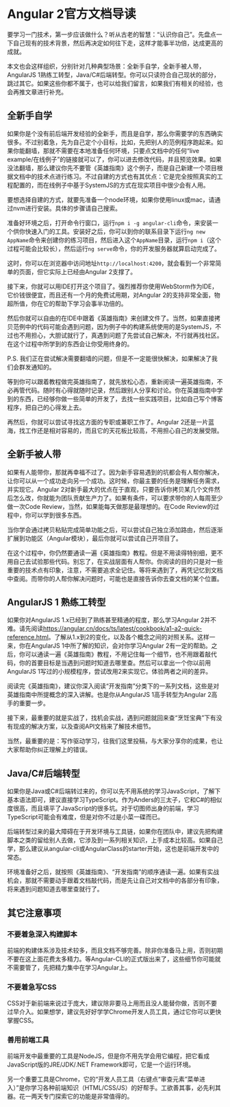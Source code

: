 # Angular 2官方文档导读

要学习一门技术，第一步应该做什么？听从古老的智慧：“认识你自己”。先盘点一下自己现有的技术背景，然后再决定如何往下走，这样才能事半功倍，达成更高的成就。

本文也会这样组织，分别针对几种典型场景：全新手自学，全新手被人带，AngularJS 1熟练工转型，Java/C#后端转型。你可以只读符合自己现状的部分，跳过其它。如果这些你都不属于，也可以给我们留言，如果我们有相关的经验，也会再推文章进行补充。

## 全新手自学

如果你是个没有前后端开发经验的全新手，而且是自学，那么你需要学的东西确实很多。不过别着急，先为自己定个小目标，比如，先把别人的范例程序跑起来。如果你能翻墙，那就不需要在本地准备任何环境，只要点文档中的任何“live example/在线例子”的链接就可以了，你可以进去修改代码，并且预览效果。如果没法翻墙，那么建议你先不要管《英雄指南》这个例子，而是自己新建一个项目根据文档中的技术点进行练习。不过自建的方式也有其优点：它是完全按照真实的工程配置的，而在线例子中基于SystemJS的方式在现实项目中很少会有人用。

要想选择自建的方式，就要先准备一个node环境，如果你使用linux或mac，请通过nvm进行安装。具体的步骤请自己搜索。

准备好环境之后，打开命令行窗口，运行`npm i -g angular-cli`命令，来安装一个供你快速入门的工具。安装好之后，你可以到你的联系目录下运行`ng new AppName`命令来创建你的练习项目，然后进入这个`AppName`目录，运行`npm i`（这个过程可能会比较长），然后运行`ng serve`命令，你的开发服务器就算启动完成了。

这时，你可以在浏览器中访问地址`http://localhost:4200`，就会看到一个非常简单的页面，但它实际上已经由Angular 2支撑了。

接下来，你就可以用IDE打开这个项目了。强烈推荐你使用WebStorm作为IDE，它价钱很便宜，而且还有一个月的免费试用期，对Angular 2的支持非常全面，物超所值，你在它的帮助下学习会事半功倍的。

然后你就可以自由的在IDE中跟着《英雄指南》来创建文件了。当然，如果直接拷贝范例中的代码可能会遇到问题，因为例子中的构建系统使用的是SystemJS，不过也不用担心，大胆试就行了，真遇到问题了先尝试自己解决，不行就再找社区。在这个过程中所学到的东西会让你受用终身的。

P.S. 我们正在尝试解决需要翻墙的问题，但是不一定能很快解决，如果解决了我们会群发通知的。

等到你可以跟着教程做完英雄指南了，就先放松心态，重新阅读一遍英雄指南，不必再管代码。随时有心得就随时记录，然后跟别人分享和讨论。你在英雄指南中学到的东西，已经够你做一些简单的开发了，去找一些实践项目，比如自己写个博客程序，把自己的心得发上去。

再然后，你就可以尝试寻找这方面的专职或兼职工作了。Angular 2还是一片蓝海，找工作还是相对容易的，而且它的天花板比较高，不用担心自己的发展受限。

## 全新手被人带

如果有人能带你，那就再幸福不过了。因为新手容易遇到的坑都会有人帮你解决，让你可以从一个成功走向另一个成功。这时候，你最主要的任务是理解任务需求，并实现它。Angular 2对新手最大的优点在于直观，只要告诉你拷贝某几个文件然后怎么改，你就能为团队贡献生产力了。如果有条件，可以要求带你的人每周至少做一次Code Review，当然，如果能每天做那是最理想的。在Code Review的过程中，你可以学到很多东西。

当你学会通过拷贝粘贴完成简单功能之后，可以尝试自己独立添加路由，然后逐渐扩展到功能区（Angular模块），最后你就可以尝试自己开项目了。

在这个过程中，你仍然要通读一遍《英雄指南》教程。但是不用读得特别细，更不用自己去试验那些代码。别忘了，在实战层面有人帮你。你阅读的目的只是对一些重要的技术点有印象，注意，不需要追求全记住。等将来遇到了，再凭记忆到文档中查阅。而带你的人帮你解决问题时，可能也是直接告诉你去查文档的某个位置。

## AngularJS 1 熟练工转型

如果你对AngularJS 1.x已经到了熟练甚至精通的程度，那么学习Angular 2并不难。请先阅读<https://angular.cn/docs/ts/latest/cookbook/a1-a2-quick-reference.html>。了解从1.x到2的变化，以及各个概念之间的对照关系。这样一来，你在AngularJS 1中所了解的知识，会对你学习Angular 2有一定的帮助。之后，你可以通读一遍《英雄指南》教程，不用记住每一个细节，也不用跟着敲代码，你的首要目标是当遇到问题时知道去哪里查。然后可以拿出一个你以前用AngularJS 1写过的小规模程序，尝试改用2来实现它。体验两者之间的差异。

阅读完《英雄指南》，建议你深入阅读“开发指南”分类下的一系列文档，这些是对英雄指南中所提概念的深入讲解。也是你从AngularJS 1高手转型为Angular 2高手的重要一步。

接下来，最重要的就是实战了，找机会实战，遇到问题就回来查“烹饪宝典”下有没有现成的解决方案，以及查阅API文档来了解技术细节。

当然，最重要的是：写作驱动学习，往我们这里投稿，与大家分享你的成果，也让大家帮助你纠正理解上的错误。

## Java/C#后端转型

如果你是Java或C#后端转过来的，你可以先不用系统的学习JavaScript，了解下基本语法即可，建议直接学习TypeScript。作为Anders的三太子，它和C#的相似度很高，而且填平了JavaScript的很多坑。对于切图师出身的前端，学习TypeScript可能会有难度，但是对你不过是小菜一碟而已。

后端转型过来的最大障碍在于开发环境与工具链，如果你在团队中，建议先把构建脚本之类的留给别人去做，它涉及到一系列相关知识，上手成本比较高。如果自己学，那么建议从angular-cli或AngularClass的starter开始，这也是前端开发中的常态。

环境准备好之后，就按照《英雄指南》、“开发指南”的顺序通读一遍。如果有实战机会，那就不需要动手跟着文档敲代码，而是先让自己对文档中的各部分有印象，将来遇到问题知道去哪里查就行了。

## 其它注意事项

### 不要着急深入构建脚本

前端的构建体系涉及技术较多，而且文档不够完善。除非你准备马上用，否则初期不要在这上面花费太多精力。等Angular-CLI的正式版出来了，这些细节你可能就不需要管了，先把精力集中在学习Angular上。

### 不要着急写CSS

CSS对于新前端来说过于庞大，建议除非要马上用而且没人能替你做，否则不要过早介入。如果想学，建议先好好学学Chrome开发人员工具，通过它你可以更快掌握CSS。

### 善用前端工具

前端开发中最重要的工具是NodeJS，但是你不用先学会用它编程，把它看成JavaScript版的JRE/JDK/.NET Framework即可，它是一个运行环境。

另一个重要工具是Chrome，它的“开发人员工具（右键点“审查元素”菜单进入）”是你学习各种前端知识（HTML/CSS/JS）的好帮手。工欲善其事，必先利其器。花一两天专门探索它的功能是非常值得的。
